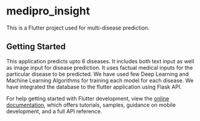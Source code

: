 # medipro_insight

This is a Flutter project used for multi-disease prediction.

## Getting Started

This application predicts upto 6 diseases. It includes both text input as well as image input for disease prediction.
It uses factual medical inputs for the particular disease to be predicted. 
We have used few Deep Learning and Machine Learning Algorithms for training each model for each disease.
We have integrated the database to the flutter application using Flask API.


For help getting started with Flutter development, view the
[online documentation](https://docs.flutter.dev/), which offers tutorials,
samples, guidance on mobile development, and a full API reference.
